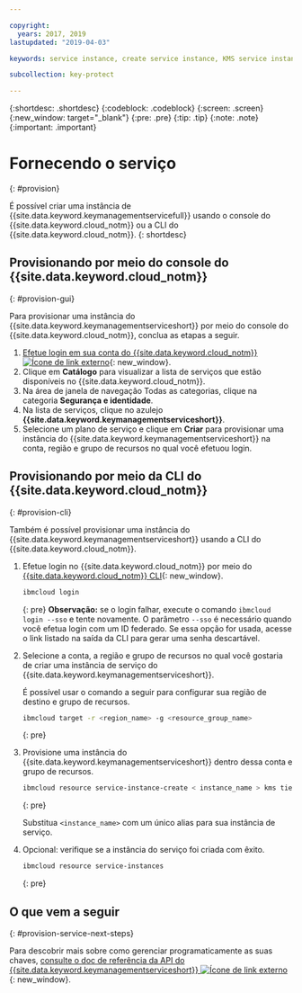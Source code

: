 ```yaml
---

copyright:
  years: 2017, 2019
lastupdated: "2019-04-03"

keywords: service instance, create service instance, KMS service instance, Key Protect service instance

subcollection: key-protect

---
```


{:shortdesc: .shortdesc}
{:codeblock: .codeblock}
{:screen: .screen}
{:new_window: target="_blank"}
{:pre: .pre}
{:tip: .tip}
{:note: .note}
{:important: .important}

# Fornecendo o serviço
{: #provision}

É possível criar uma instância de {{site.data.keyword.keymanagementservicefull}} usando o console do {{site.data.keyword.cloud_notm}} ou a CLI do {{site.data.keyword.cloud_notm}}.
{: shortdesc}

## Provisionando por meio do console do {{site.data.keyword.cloud_notm}}
{: #provision-gui}

Para provisionar uma instância do {{site.data.keyword.keymanagementserviceshort}} por meio do console do {{site.data.keyword.cloud_notm}}, conclua as etapas a seguir.

1. [Efetue login em sua conta do {{site.data.keyword.cloud_notm}}![Ícone de link externo](../../icons/launch-glyph.svg "Ícone de link externo")](https://{DomainName}){: new_window}.
2. Clique em **Catálogo** para visualizar a lista de serviços que estão disponíveis no {{site.data.keyword.cloud_notm}}.
3. Na área de janela de navegação Todas as categorias, clique na categoria **Segurança e identidade**.
4. Na lista de serviços, clique no azulejo **{{site.data.keyword.keymanagementserviceshort}}**.
5. Selecione um plano de serviço e clique em **Criar** para provisionar uma instância do
{{site.data.keyword.keymanagementserviceshort}} na conta, região e grupo de recursos no qual você efetuou login.

## Provisionando por meio da CLI do {{site.data.keyword.cloud_notm}}
{: #provision-cli}

Também é possível provisionar uma instância do {{site.data.keyword.keymanagementserviceshort}} usando a CLI do {{site.data.keyword.cloud_notm}}. 

1. Efetue login no {{site.data.keyword.cloud_notm}} por meio do [{{site.data.keyword.cloud_notm}} CLI](/docs/cli?topic=cloud-cli-ibmcloud-cli){: new_window}.

    ```sh
    ibmcloud login 
    ```
    {: pre}
    **Observação:** se o login falhar, execute o comando `ibmcloud login --sso` e tente novamente. O parâmetro `--sso` é necessário quando você efetua login com um ID federado. Se essa opção for usada, acesse o link listado na saída da CLI para gerar uma senha descartável.

2. Selecione a conta, a região e grupo de recursos no qual você gostaria de criar uma instância de serviço do {{site.data.keyword.keymanagementserviceshort}}.

    É possível usar o comando a seguir para configurar sua região de destino e grupo de recursos.

    ```sh
    ibmcloud target -r <region_name> -g <resource_group_name>
    ```
    {: pre}

3. Provisione uma instância do {{site.data.keyword.keymanagementserviceshort}} dentro dessa conta e grupo de recursos.

    ```sh
    ibmcloud resource service-instance-create < instance_name > kms tiered-pricing
    ```
    {: pre}

    Substitua `<instance_name>` com um único alias para sua instância de serviço.

4. Opcional: verifique se a instância do serviço foi criada com êxito.

    ```sh
    ibmcloud resource service-instances
    ```
    {: pre}

## O que vem a seguir
{: #provision-service-next-steps}

Para descobrir mais sobre como gerenciar programaticamente as suas chaves, [consulte o doc de referência da API do {{site.data.keyword.keymanagementserviceshort}} ![Ícone de link externo](../../icons/launch-glyph.svg "Ícone de link externo")](https://{DomainName}/apidocs/key-protect){: new_window}.

